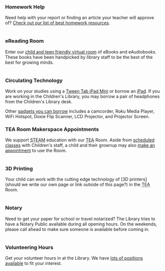 <div class="row margin-bottom-30">
<div class="col-md-6">

### Homework Help
Need help with your report or finding an article your teacher will approve of? [Check out our list of best homework resources](/homework "Homework Help"). 
<br />
<br />

### eReading Room 
Enter our [child and teen friendly virtual room](http://darien.lib.overdrive.com/63B6A05D-EC25-43D4-ABC0-30EF1866FDD6/10/50/en/youth "eReading Room") of eBooks and eAudiobooks. These books have been handpicked by library staff to be the best of the best for growing minds. 
<br />
<br />

### Circulating Technology 
Work on your studies using a [Tween Tab iPad Mini](/catalog/work/51230 "Tween Tab") or borrow an [iPad](/catalog/work/89368 "iPad"). If you are working in the Children's Library, you may borrow a pair of headphones from the Children's Library desk. 

Other [gadgets you can borrow](/catalog/search/keyword?search=%2A&formats=equipment&page=1 "Tech you can borrow") includes a camcorder, Roku Media Player, WiFi Hotspot, Doxie Flip Scanner, LCD Projector, and Projector Screen. 

</div>
<div class="col-md-6">

### TEA Room Makerspace Appointments 
We support <abbr title="Science Technology Engineering Arts Mathematics">STEAM</abbr> education with our <abbr title="Technology Engineering Arts">TEA</abbr> Room. Aside from [scheduled classes](/events/kids/?category=games-and-play "TEA Room classes") with Children's staff, a child and their grownup may also [make an appointment](/page/tearoom-reserve "Reserve the TEA Room") to use the Room.
<br />
<br />

### 3D Printing 
Your child can work with the cutting edge technology of [3D printers](should we write our own page or link outside of this page?) in the <abbr title="Technology Engineering Arts">TEA</abbr> Room.
<br />
<br />

### Notary
Need to get your paper for school or travel notarized? The Library tries to have a Notary Public available during all opening hours. On the weekends, please call ahead to make sure someone is available before coming in. 
<br />
<br />

### Volunteering Hours
Get your volunteer hours in at the Library. We have [lots of positions available](/page/volunteers "Volunteer Opportunities") to fit your interest. 

</div>
</div>